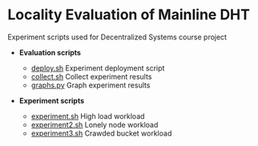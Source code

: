 Locality Evaluation of Mainline DHT
===================================

Experiment scripts used for Decentralized Systems course project


- **Evaluation scripts**
   * [deploy.sh](deploy.sh) Experiment deployment script
   * [collect.sh](collect.sh)  Collect experiment results
   * [graphs.py](graphs.py) Graph experiment results

- **Experiment scripts**
   * [experiment.sh](experiment.sh) High load workload
   * [experiment2.sh](experiment2.sh) Lonely node workload
   * [experiment3.sh](experiment3.sh) Crawded bucket workload
